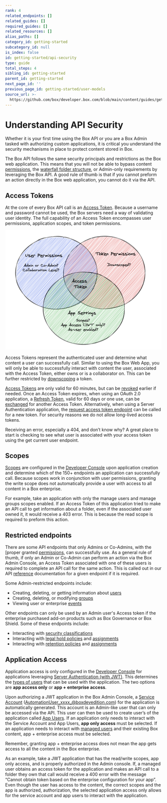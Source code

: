 ```yaml
---
rank: 4
related_endpoints: []
related_guides: []
required_guides: []
related_resources: []
alias_paths: []
category_id: getting-started
subcategory_id: null
is_index: false
id: getting-started/api-security
type: guide
total_steps: 4
sibling_id: getting-started
parent_id: getting-started
next_page_id: ''
previous_page_id: getting-started/user-models
source_url: >-
  https://github.com/box/developer.box.com/blob/main/content/guides/getting-started/api-security.md
---
```

# Understanding API Security

Whether it is your first time using the Box API or you are a Box Admin tasked
with authorizing custom applications, it is critical you understand the
security mechanisms in place to protect content stored in Box.

The Box API follows the same security principals and restrictions as the Box web
application. This means that you will not be able to bypass content
[permissions][perm], the [waterfall folder structure][waterfall], or Admin-only
requirements by leveraging the Box API. A good rule of thumb is that if you
cannot preform an action directly in the Box web application, you cannot do it
via the API.

## Access Tokens

At the core of every Box API call is an [Access Token][at]. Because a username
and password cannot be used, the Box servers need a way of validating user
identity. The full capability of an Access Token encompasses user permissions,
application scopes, and token permissions.

<ImageFrame center shadow border>

![Access Token Components](images/token_vendiagram.png)

</ImageFrame>

Access Tokens represent the authenticated user and determine what content a
user can successfully call. Similar to using the Box Web App, you will only be
able to successfully interact with content the user, associated with the Access
Token, either owns or is a collaborator on. This can be further restricted by
[downscoping][downscope] a token.

[Access Tokens][at] are only valid for 60 minutes, but can be [revoked][revoked]
earlier if needed. Once an Access Token expires, when using an OAuth 2.0
application, a [Refresh Token][rt], valid for 60 days or one use,
can be [exchanged][exchange] for another Access Token. Alternatively, when using
a Server Authentication application, the
[request access token endpoint][gettoken] can be called for a new token. For
security reasons we do not allow long-lived access tokens.

<Message type=tip>

Receiving an error, especially a 404, and don’t know why? A great place to
start is checking to see what user is associated with your access token
using the get current user endpoint.

</Message>

## Scopes

[Scopes][scopes] are configured in the [Developer Console][dc] upon application
creation and determine which of the 150+ endpoints an application can
successfully call. Because scopes work in conjunction with user permissions,
granting the write scope does not automatically provide a user with access to
all content in a Box enterprise.

For example, take an application with only the manage users and manage groups
scopes enabled. If an Access Token of this application tried to make an API call
to get information about a folder, even if the associated user owned it, it
would receive a 403 error. This is because the read scope is required to
preform this action.

## Restricted endpoints

There are some API endpoints that only Admins or Co-Admins, with the [proper
granted [permissions][coadminperm], can successfully use. As a general rule of
thumb, if only an Admin or Co-Admin can perform an action via the Box Admin
Console, an Access Token associated with one of these users is required to
complete an API call for the same action. This is called out in our API
[reference][reference] documentation for a given endpoint if it is required.

Some Admin-restricted endpoints include:

- Creating, deleting, or getting information about [users][users]
- Creating, deleting, or modifying [groups][groups]
- Viewing user or enterprise [events][events]

Other endpoints can only be used by an Admin user's Access token if the
enterprise purchased add-on products such as Box Governance or Box Shield. Some
of these endpoints include:

- Interacting with [security classifications][sc]
- Interacting with [legal hold policies][lh] and [assignments][lha]
- Interacting with [retention policies][retention] and [assignments][rassign]

## Application Access

Application access is only configured in the [Developer Console][dc] for
applications leveraging [Server Authentication (with JWT)][jwt]. This determines
the [types of users][usertypes] that can be used with the application. The two
options are **app access only** or **app + enterprise access**.

Upon authorizing a JWT application in the Box Admin Console, a 
[Service Account][serviceaccount] (AutomationUser_xxxx_@boxdevedition.com) for
the application is automatically generated. This account is an Admin-like user
that can only be accessed via the API. This user can then be used to create
user’s of the application called [App Users][appusers]. If an application only
needs to interact with the Service Account and App Users, **app only access**
must be selected. If an application needs to interact with [managed users][mu]
and their existing Box content, app + enterprise access must be selected. 

<Message type=tip>

Remember, granting app + enterprise access does not mean the app gets access
to all the content in the Box enterprise.

</Message>

As an example, take a JWT application that has the read/write scopes,
app only access, and is properly authorized in the Admin console. If, a
managed user obtains an access token for the application and makes an API call
to a folder they own that call would receive a 400 error with the message
“Cannot obtain token based on the enterprise configuration for your app”. Even
though the user has access to the content, the correct scopes and the app is
authorized, authorization, the selected application access only
allows for the service account and app users to interact with the application.

[perm]: https://support.box.com/hc/en-us/articles/360044196413-Understanding-Collaborator-Permission-Levels
[waterfall]: https://support.box.com/hc/en-us/articles/360043697254-Understanding-Folder-Permissions
[downscope]: g://authentication/tokens/downscope
[at]: g://authentication/tokens
[revoked]: e://post-oauth2-revoke
[rt]: g://authentication/tokens/refresh
[gettoken]: e://post-oauth2-token
[exchange]: e://reference/post-oauth2-token--refresh/
[coadminperm]: https://support.box.com/hc/en-us/articles/360044194393-Granting-And-Modifying-Co-Admin-Permissions
[reference]: https://developer.box.com/reference/
[dc]: https://app.box.com/developers/console
[scopes]: g://api-calls/permissions-and-errors/scopes
[users]: e://resources/user
[groups]: e://resources/group
[events]: e://resources/event
[sc]: e://resources/classification
[lh]: e://resources/legal-hold-policy
[lha]: e://resources/legal-hold-policy-assignment
[retention]: e://resources/retention-policies
[rassign]: e://resources/retention-policy-assignment
[jwt]: g://authentication/jwt
[usertypes]: g://getting-started/user-types
[serviceaccount]: g://getting-started/user-types/service-account
[appusers]: g://getting-started/user-types/app-users
[mu]: g://getting-started/user-types/managed-users